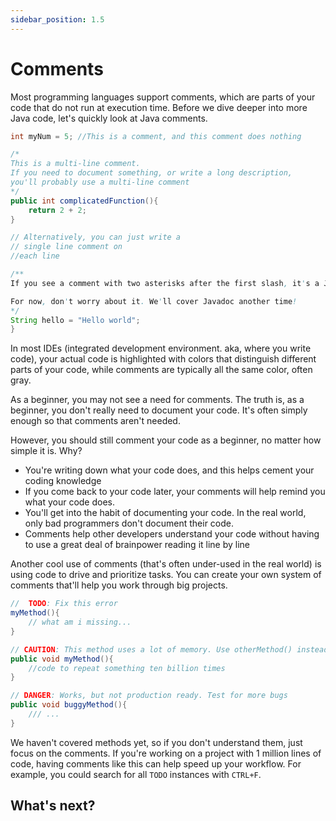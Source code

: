 ```yaml
---
sidebar_position: 1.5
---
```


# Comments

Most programming languages support comments, which are parts of your code that do not run at execution time. Before we dive deeper into more Java code, let's quickly look at Java comments.

```java
int myNum = 5; //This is a comment, and this comment does nothing

/*
This is a multi-line comment.
If you need to document something, or write a long description, 
you'll probably use a multi-line comment
*/
public int complicatedFunction(){
    return 2 + 2;
}

// Alternatively, you can just write a
// single line comment on 
//each line

/**
If you see a comment with two asterisks after the first slash, it's a Javadoc comment used to generate documentation.

For now, don't worry about it. We'll cover Javadoc another time!
*/
String hello = "Hello world";
}
```

In most IDEs (integrated development environment. aka, where you write code), your actual code is highlighted with colors that distinguish different parts of your code, while comments are typically all the same color, often gray.

As a beginner, you may not see a need for comments. The truth is, as a beginner, you don't really need to document your code. It's often simply enough so that comments aren't needed.

However, you should still comment your code as a beginner, no matter how simple it is. Why?

- You're writing down what your code does, and this helps cement your coding knowledge
- If you come back to your code later, your comments will help remind you what your code does.
- You'll get into the habit of documenting your code. In the real world, only bad programmers don't document their code. 
- Comments help other developers understand your code without having to use a great deal of brainpower reading it line by line

Another cool use of comments (that's often under-used in the real world) is using code to drive and prioritize tasks. You can create your own system of comments that'll help you work through big projects. 

```java
//  TODO: Fix this error
myMethod(){
    // what am i missing...
}

// CAUTION: This method uses a lot of memory. Use otherMethod() instead
public void myMethod(){
    //code to repeat something ten billion times
}

// DANGER: Works, but not production ready. Test for more bugs
public void buggyMethod(){
    /// ...
}

```

We haven't covered methods yet, so if you don't understand them, just focus on the comments. If you're working on a project with 1 million lines of code, having comments like this can help speed up your workflow. For example, you could search for all `TODO` instances with `CTRL+F`.

## What's next?

